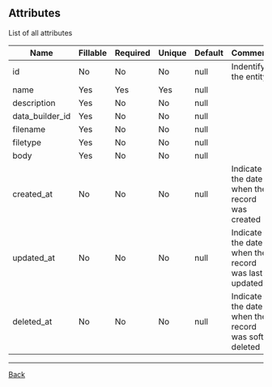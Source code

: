 ## Attributes

List of all attributes

| Name | Fillable | Required | Unique | Default | Comment |
|------|----------|----------|--------|---------|---------|
| id | No | No | No | null | Indentify the entity
| name | Yes | Yes | Yes | null | 
| description | Yes | No | No | null | 
| data_builder_id | Yes | No | No | null | 
| filename | Yes | No | No | null | 
| filetype | Yes | No | No | null | 
| body | Yes | No | No | null | 
| created_at | No | No | No | null | Indicate the date when the record was created
| updated_at | No | No | No | null | Indicate the date when the record was last updated
| deleted_at | No | No | No | null | Indicate the date when the record was soft-deleted

---
[Back](index.md)